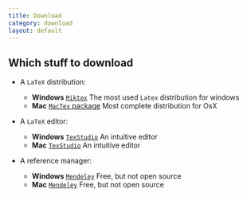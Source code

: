 ```yaml
---
title: Download
category: download
layout: default
---
```


## Which stuff to download

* A `LaTeX` distribution:
    * __Windows__ [`Miktex`](http://miktex.org/) The most used `Latex` distribution for windows
    * __Mac__ [`MacTex` package](https://tug.org/mactex/) Most complete distribution for OsX

* A `LaTeX` editor:
    * __Windows__ [`TexStudio`](http://texstudio.sourceforge.net/) An intuitive editor
    * __Mac__ [`TexStudio`](http://texstudio.sourceforge.net/) An intuitive editor

* A reference manager:
    * __Windows__ [`Mendeley`](http://www.mendeley.com/) Free, but not open source
    * __Mac__ [`Mendeley`](http://www.mendeley.com/) Free, but not open source
